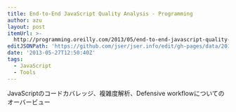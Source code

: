 ```yaml
---
title: End-to-End JavaScript Quality Analysis - Programming
author: azu
layout: post
itemUrl: >-
  http://programming.oreilly.com/2013/05/end-to-end-javascript-quality-analysis.html
editJSONPath: 'https://github.com/jser/jser.info/edit/gh-pages/data/2013/05/index.json'
date: '2013-05-27T12:50:40Z'
tags:
  - JavaScript
  - Tools
---
```

JavaScriptのコードカバレッジ、複雑度解析、Defensive workflowについてのオーバービュー
